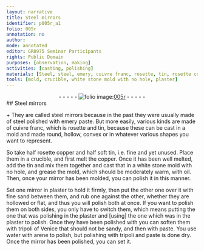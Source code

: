 ```yaml
---
layout: narrative
title: Steel mirrors
identifier: p005r_a1
folio: 005r
annotation: no
author:
mode: annotated
editor: GR8975 Seminar Participants
rights: Public Domain
purposes: [observation, making]
activities: [casting, polishing]
materials: [Steel, steel, emery, cuivre franc, rosette, tin, rosette copper, copper, oil, plaster, sand, tripoli of Venice, paste, water, arene, tripoli]
tools: [mold, crucible, white stone mold with no hole, plaster]
---
```


 <div class="folio" align="center">- - - - - <a href="http://gallica.bnf.fr/ark:/12148/btv1b10500001g/f15.image" target="_blank"><img src="https://cu-mkp.github.io/GR8975-edition/assets/photo-icon.png" alt="folio image: " style="display:inline-block; margin-bottom:-3px;"/>005r</a> - - - - - </div> 
## <span class="material">Steel</span> mirrors

 
 <span class="activity"></span> <span class="activity"></span> \+ They are called <span class="material">steel</span> mirrors because in the past they were usually made of <span class="material">steel</span> polished with <span class="material_format"><span class="material">emery</span> paste</span>. But more easily, various kinds are made of <span class="material"><span class="foreign">cuivre franc</span></span>, which is <span class="material">rosette</span> and <span class="material">tin</span>, because these can be cast in a <span class="tool">mold</span> and made round, hollow, convex or in whatever various shapes you want to represent. 
 
 So take <span class="unit">half</span> <span class="material">rosette copper</span> and <span class="unit">half</span> <span class="material_format">soft <span class="material">tin</span></span>, i.e. fine and yet unused. Place them in a <span class="tool">crucible</span>, and first melt the <span class="material">copper</span>. Once it has been well melted, add the <span class="material">tin</span> and mix them together and cast that in a <span class="tool">white stone mold with no hole</span>, and grease the <span class="tool">mold</span>, which should be moderately warm, with <span class="material">oil</span>. Then, once your mirror has been molded, you can polish it in this manner. 
 
 Set one mirror in <span class="tool"><span class="material">plaster</span></span> to hold it firmly, then put the other one over it with <span class="material_format">fine <span class="material">sand</span></span> between them, and rub one against the other, whether they are hollowed or flat, and thus you will polish both at once. If you want to polish them on both sides, you only have to switch them, which means putting the one that was polishing in the <span class="tool"><span class="material">plaster</span></span> and [using] the one which was in the <span class="tool"><span class="material">plaster</span></span> to polish. Once they have been polished with you can soften them with <span class="material">tripoli of <span class="place">Venice</span></span> that should not be sandy, and then with <span class="material">paste</span>. You use <span class="material">water</span> with <span class="material"><span class="foreign">arene</span></span> to polish, but polishing with <span class="material">tripoli</span> and <span class="material">paste</span> is done dry. Once the mirror has been polished, you can set it. 
 